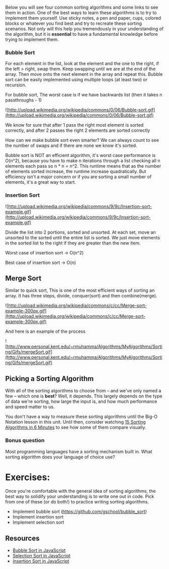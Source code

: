 
Below you will see four common sorting algorithms and some links to see them in action. One of the best ways to learn these algorithms is to try to implement them yourself. Use sticky notes, a pen and paper, cups, colored blocks or whatever you find best and try to recreate these sorting scenarios. Not only will this help you tremendously in your understanding of the algorithm, but it is __essential__ to have a fundamental knowledge before trying to implement them.

### Bubble Sort

For each element in the list, look at the element and the one to the right, if the left > right, swap them. Keep swapping until we are at the end of the array. Then move onto the next element in the array and repeat this. Bubble sort can be easily implemented using multiple loops (at least two) or recursion.

For bubble sort, The worst case is if we have backwards list (then it takes n passthroughs - 1)

![http://upload.wikimedia.org/wikipedia/commons/0/06/Bubble-sort.gif](http://upload.wikimedia.org/wikipedia/commons/0/06/Bubble-sort.gif)

We know for sure that after 1 pass the right most element is sorted correctly, and after 2 passes the right 2 elements are sorted correctly

How can we make bubble sort even smarter? We can always count to see the number of swaps and if there are none we know it's sorted.

Bubble sort is NOT an efficient algorithm, it's worst case performance is O(n^2), because you have to make n iterations through a list checking all n elements each pass so n * n = n^2. This runtime means that as the number of elements sorted increase, the runtime increase quadratically. But efficiency isn't a major concern or if you are sorting a small number of elements, it's a great way to start.

### Insertion Sort

![http://upload.wikimedia.org/wikipedia/commons/9/9c/Insertion-sort-example.gif](http://upload.wikimedia.org/wikipedia/commons/9/9c/Insertion-sort-example.gif)

Divide the list into 2 portions, sorted and unsorted. At each set, move an unsorted to the sorted until the entire list is sorted. We just move elements in the sorted list to the right if they are greater than the new item.

Worst case of insertion sort -> O(n^2)

Best case of insertion sort -> O(n)

## Merge Sort

Similar to quick sort, This is one of the most efficient ways of sorting an array. It has three steps, divide, conquer(sort) and then combine(merge).

![http://upload.wikimedia.org/wikipedia/commons/c/cc/Merge-sort-example-300px.gif](http://upload.wikimedia.org/wikipedia/commons/c/cc/Merge-sort-example-300px.gif)

And here is an example of the process

![http://www.personal.kent.edu/~rmuhamma/Algorithms/MyAlgorithms/Sorting/Gifs/mergeSort.gif](http://www.personal.kent.edu/~rmuhamma/Algorithms/MyAlgorithms/Sorting/Gifs/mergeSort.gif)

## Picking a Sorting Algorithm

With all of the sorting algorithms to choose from – and we've only named a few – which one is **best**? Well, it depends. This largely depends on the type of data we're sorting, how large the input is, and how much performance and speed matter to us.

You don't have a way to measure these sorting algorithms until the Big-O Notation lesson in this unit. Until then, consider watching [15 Sorting Algorithms in 6 Minutes](https://www.youtube.com/watch?v=kPRA0W1kECg) to see how some of them compare visually.

### Bonus question

Most programming languages have a sorting mechanism built in. What sorting algorithm does your language of choice use?

# Exercises:

Once you're comfortable with the general idea of sorting algorithms, the best way to solidify your understanding is to write one out in code. Pick from one of these (or do both!) to practice writing sorting algorithms.

- Implement bubble sort (https://github.com/gschool/bubble_sort)
- Implement insertion sort
- Implement selection sort

## Resources
* [Bubble Sort in JavaScript](http://www.nczonline.net/blog/2009/05/26/computer-science-in-javascript-bubble-sort/)
* [Selection Sort in JavaScript](http://www.nczonline.net/blog/2009/09/08/computer-science-in-javascript-selection-sort/)
* [Insertion Sort in JavaScript](http://www.nczonline.net/blog/2012/09/17/computer-science-in-javascript-insertion-sort/)
